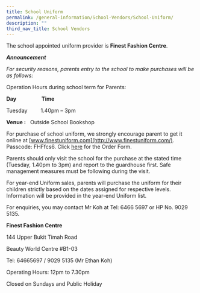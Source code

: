```yaml
---
title: School Uniform
permalink: /general-information/School-Vendors/School-Uniform/
description: ""
third_nav_title: School Vendors
---
```

The school appointed uniform provider is **Finest Fashion Centre**.

**_Announcement_**

_For security reasons, parents entry to the school to make purchases will be as follows:_

Operation Hours during school term for Parents:    
  
**Day**                 **Time**

Tuesday         1.40pm – 3pm 


**Venue :**   Outside School Bookshop

For purchase of school uniform, we strongly encourage parent to get it online at [www.finestuniform.com](http://www.finestuniform.com/). Passcode: FHFfcs6. Click [here](/files/School%20Uniform/School%20Uniform%20Price%20List.pdf) for the Order Form.

  Parents should only visit the school for the purchase at the stated time (Tuesday, 1.40pm to 3pm) and report to the guardhouse first. Safe management measures must be following during the visit.   

For year-end Uniform sales, parents will purchase the uniform for their children strictly based on the dates assigned for respective levels. Information will be provided in the year-end Uniform list. 

For enquiries, you may contact Mr Koh at Tel: 6466 5697 or HP No. 9029 5135.
  

**Finest Fashion Centre**  

144 Upper Bukit Timah Road

Beauty World Centre #B1-03

Tel: 64665697 / 9029 5135 (Mr Ethan Koh)

Operating Hours: 12pm to 7.30pm

Closed on Sundays and Public Holiday